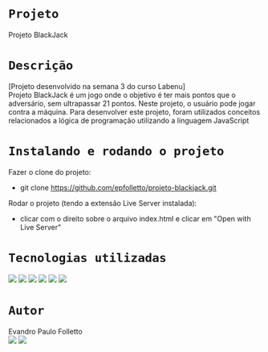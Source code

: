 # `Projeto`
Projeto BlackJack

# `Descrição`
[Projeto desenvolvido na semana 3 do curso Labenu] </br>
Projeto BlackJack é um jogo onde o objetivo é ter mais pontos que o adversário, sem ultrapassar 21 pontos. Neste projeto, o usuário pode jogar contra a máquina.
Para desenvolver este projeto, foram utilizados conceitos relacionados a lógica de programação utilizando a linguagem JavaScript

# `Instalando e rodando o projeto`
Fazer o clone do projeto:
- git clone https://github.com/epfolletto/projeto-blackjack.git

Rodar o projeto (tendo a extensão Live Server instalada):
- clicar com o direito sobre o arquivo index.html e clicar em "Open with Live Server"

# `Tecnologias utilizadas`
<div>
<img src="https://img.shields.io/badge/Visual_Studio_Code-0078D4?style=for-the-badge&logo=visual%20studio%20code&logoColor=white">
<img src="https://img.shields.io/badge/JavaScript-F7DF1E?style=for-the-badge&logo=javascript&logoColor=black">
<img src="https://img.shields.io/badge/HTML5-E34F26?style=for-the-badge&logo=html5&logoColor=white">
<img src="https://img.shields.io/badge/GIT-E44C30?style=for-the-badge&logo=git&logoColor=white">
<img src="https://img.shields.io/badge/GitHub-100000?style=for-the-badge&logo=github&logoColor=white">
<img src="https://img.shields.io/badge/Markdown-000000?style=for-the-badge&logo=markdown&logoColor=white">
</div>

# `Autor`
Evandro Paulo Folletto
</br>
<a href="https://www.linkedin.com/in/evandrofolletto/"><img src="https://img.shields.io/badge/LinkedIn-0077B5?style=for-the-badge&logo=linkedin&logoColor=white"></a> <a href="https://github.com/epfolletto"><img src="https://img.shields.io/badge/GitHub-100000?style=for-the-badge&logo=github&logoColor=white"></a> 
</br>
